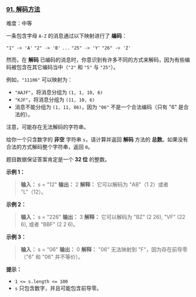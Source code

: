 ### [91\. 解码方法](https://leetcode.cn/problems/decode-ways/)

难度：中等

一条包含字母 `A-Z` 的消息通过以下映射进行了 **编码**：

`"1" -> 'A'`
`"2" -> 'B'`
`...`
`"25" -> 'Y'`
`"26" -> 'Z'`

然而，在 **解码** 已编码的消息时，你意识到有许多不同的方式来解码，因为有些编码被包含在其它编码当中（`"2"` 和 `"5"` 与 `"25"`）。

例如，`"11106"` 可以映射为：

- `"AAJF"`，将消息分组为 `(1, 1, 10, 6)`
- `"KJF"`，将消息分组为 `(11, 10, 6)`
- 消息不能分组为  `(1, 11, 06)`，因为 `"06"` 不是一个合法编码（只有 "6" 是合法的）。

注意，可能存在无法解码的字符串。

给你一个只含数字的 **非空** 字符串 `s`，请计算并返回 **解码** 方法的 **总数**。如果没有合法的方式解码整个字符串，返回 `0`。

题目数据保证答案肯定是一个 **32 位** 的整数。

**示例 1：**

> **输入：** s = "12"
> **输出：** 2
> **解释：** 它可以解码为 "AB"（1 2）或者 "L"（12）。

**示例 2：**

> **输入：** s = "226"
> **输出：** 3
> **解释：** 它可以解码为 "BZ" (2 26), "VF" (22 6), 或者 "BBF" (2 2 6)。

**示例 3：**

> **输入：** s = "06"
> **输出：** 0
> **解释：** "06" 无法映射到 "F"，因为存在前导零（"6" 和 "06" 并不等价）。

**提示：**

- `1 <= s.length <= 100`
- `s` 只包含数字，并且可能包含前导零。
